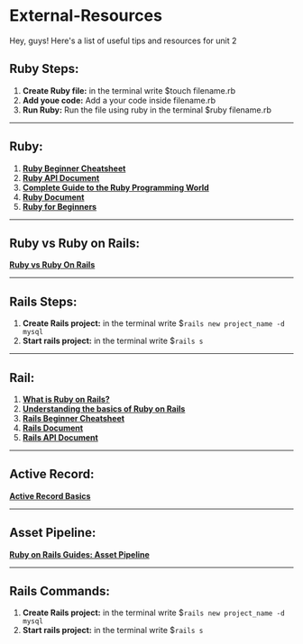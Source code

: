 # External-Resources
Hey, guys! Here's a list of useful tips and resources for unit 2

## Ruby Steps:
1. **Create Ruby file:** in the terminal write $touch filename.rb
2. **Add youe code:** Add a your code inside filename.rb
3. **Run Ruby:** Run the file using ruby in the terminal $ruby filename.rb

---

## Ruby:
1. **[Ruby Beginner Cheatsheet](https://www.pragtob.info/rails-beginner-cheatsheet/#ruby-concepts)**
2. **[Ruby API Document](https://ruby-doc.org/core-2.6.5/)**
3. **[Complete Guide to the Ruby Programming World](https://rubygarage.org/blog/cool-stuff-in-ruby-language)**
4. **[Ruby Document](https://devdocs.io/ruby/)**
5. **[Ruby for Beginners](http://ruby-for-beginners.rubymonstas.org/index.html)**

---

## Ruby vs Ruby on Rails:
**[Ruby vs Ruby On Rails](https://www.educba.com/ruby-vs-ruby-on-rails/)**

---
 
## Rails Steps:
1. **Create Rails project:** in the terminal write $`rails new project_name -d mysql`
2. **Start rails project:**  in the terminal write $`rails s`

---

## Rail:
1. **[What is Ruby on Rails?](https://www.rubyguides.com/2018/10/what-is-ruby-on-rails/)**
2. **[Understanding the basics of Ruby on Rails](https://www.freecodecamp.org/news/understanding-the-basics-of-ruby-on-rails-http-mvc-and-routes-359b8d809c7a/)**
3. **[Rails Beginner Cheatsheet](https://www.pragtob.info/rails-beginner-cheatsheet/)**
4. **[Rails Document](https://devdocs.io/rails~5.0/)**
5. **[Rails API Document](https://api.rubyonrails.org/)**

---

## Active Record:
**[Active Record Basics](https://guides.rubyonrails.org/active_record_basics.html)**

---

## Asset Pipeline:
**[Ruby on Rails Guides: Asset Pipeline](https://guides.rubyonrails.org/asset_pipeline.html)**

---

## Rails Commands:
1. **Create Rails project:** in the terminal write $`rails new project_name -d mysql`
2. **Start rails project:**  in the terminal write $`rails s`









